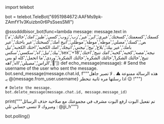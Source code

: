 import telebot

bot = telebot.TeleBot("6951984672:AAFMs9pk-ZAmfY1v3Kuizbn0r6PsSsesSMI")


@sssdddbisor_bot(func=lambda message: message.text in ['كسمك','كسعمتك','كسختك','عيري','اير','عير','زب','زوب','كسي','طيز','امك','خالتك','مص','كسك','مصلي','موطه','موطة','موطلي','انيج امك','كسختك','عير باختك','عير بامك','عير بيك','بلاع','نيج','نيجني','انيجك','امك الكحبه','اختك الكحبه','تيل بيك','تيل','اه','سكسي','سكس','sex','+18','نيجه','مصه','كحبه','كحبه','امك تنيج','اختك تنيج','خالتك الشكرا','خالتك الشكره','خالتك الشكرة','وردي','ما اتحمل','كله لو بس الراس','مصيلي','ااه','اهه','🍑'])
def echo_message(message):
    # Send the username of the user who sent the message.
    bot.send_message(message.chat.id, f"""هذه الرسالة ممنوعة ⚠️ .
لا تصير جاهل يـ @{message.from_user.username} 
اذا رسلتها مره ثانية تنحظر 😉 !""")
    
    # Delete the message.
    bot.delete_message(message.chat.id, message.message_id)



print("""تم تفعيل البوت 
ارفع البوت مشرف في مجموعتك مع صلاحية حذف الرسائل ومبروك
لا تنسى حسابي تلي : @jji_h""")



bot.polling()
